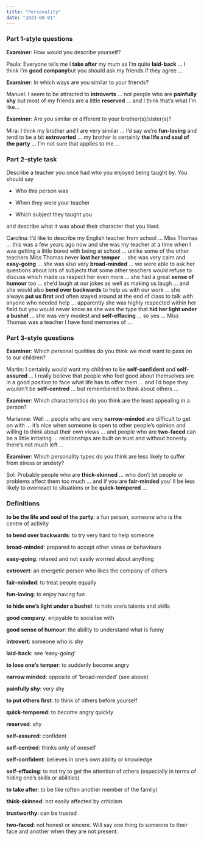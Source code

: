 ```yaml
---
title: "Personality"
date: "2023-08-01"
---
```


### Part 1-style questions

**Examiner**: How would you describe yourself?

Paula: Everyone tells me I **take after** my mum as I’m quite **laid-back** … I think I’m **good company**but you should ask my friends if they agree …

**Examiner**: In which ways are you similar to your friends?

Manuel: I seem to be attracted to **introverts** … not people who are **painfully shy** but most of my friends are a little **reserved** … and I think that’s what I’m like…

**Examiner**: Are you similar or different to your brother(s)/sister(s)?

Mira: I think my brother and I are very similar … I’d say we’re **fun-loving** and tend to be a bit **extroverted** … my brother is certainly **the life and soul of the party** … I’m not sure that applies to me …

### Part 2-style task

Describe a teacher you once had who you enjoyed being taught by. You should say

- Who this person was

- When they were your teacher

- Which subject they taught you

and describe what it was about their character that you liked.

Carolina: I’d like to describe my English teacher from school … Miss Thomas … this was a few years ago now and she was my teacher at a time when I was getting a little bored with being at school … unlike some of the other teachers Miss Thomas never **lost her temper** … she was very calm and **easy-going** … she was also very **broad-minded** … we were able to ask her questions about lots of subjects that some other teachers would refuse to discuss which made us respect her even more … she had a great **sense of humour** too … she’d laugh at our jokes as well as making us laugh … and she would also **bend over backwards** to help us with our work … she always **put us first** and often stayed around at the end of class to talk with anyone who needed help … apparently she was highly respected within her field but you would never know as she was the type that **hid her light under a bushel** … she was very modest and **self-effacing** … so yes … Miss Thomas was a teacher I have fond memories of …

### Part 3-style questions

**Examiner**: Which personal qualities do you think we most want to pass on to our children?

Martin: I certainly would want my children to be **self-confident** and **self-assured** … I really believe that people who feel good about themselves are in a good position to face what life has to offer them … and I’d hope they wouldn’t be **self-centred** … but remembered to think about others …

**Examiner**: Which characteristics do you think are the least appealing in a person?

Marianne: Well … people who are very **narrow-minded** are difficult to get on with … it’s nice when someone is open to other people’s opinion and willing to think about their own views … and people who are **two-faced** can be a little irritating … relationships are built on trust and without honesty there’s not much left …

**Examiner**: Which personality types do you think are less likely to suffer from stress or anxiety?

Sol: Probably people who are **thick-skinned** … who don’t let people or problems affect them too much … and if you are **fair-minded** you’ ll be less likely to overreact to situations or be **quick-tempered** …

### Definitions

**to be the life and soul of the party**: a fun person, someone who is the centre of activity

**to bend over backwards**: to try very hard to help someone

**broad-minded**: prepared to accept other views or behaviours

**easy-going**: relaxed and not easily worried about anything

**extrovert**: an energetic person who likes the company of others

**fair-minded**: to treat people equally

**fun-loving**: to enjoy having fun

**to hide one’s light under a bushel**: to hide one’s talents and skills

**good company**: enjoyable to socialise with

**good sense of humour**: the ability to understand what is funny

**introvert**: someone who is shy

**laid-back**: see ‘easy-going’

**to lose one’s temper**: to suddenly become angry

**narrow minded**: opposite of ‘broad-minded’ (see above)

**painfully shy**: very shy

**to put others first**: to think of others before yourself

**quick-tempered**: to become angry quickly

**reserved**: shy

**self-assured**: confident

**self-centred**: thinks only of oneself

**self-confident**: believes in one’s own ability or knowledge

**self-effacing**: to not try to get the attention of others (especially in terms of hiding one’s skills or abilities)

**to take after**: to be like (often another member of the family)

**thick-skinned**: not easily affected by criticism

**trustworthy**: can be trusted

**two-faced**: not honest or sincere. Will say one thing to someone to their face and another when they are not present.

